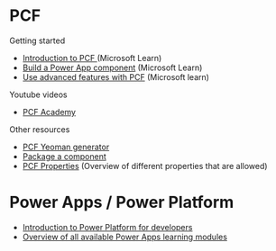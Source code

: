 #  PCF
Getting started
* [Introduction to PCF ](https://docs.microsoft.com/en-us/learn/modules/get-started-component-framework/) (Microsoft Learn)
* [Build a Power App component](https://docs.microsoft.com/en-us/learn/modules/build-power-app-component/) (Microsoft Learn)
* [Use advanced features with PCF](https://docs.microsoft.com/en-us/learn/modules/component-framework-advanced-topics/) (Microsoft learn)

Youtube videos
* [PCF Academy](https://www.youtube.com/playlist?list=PL0WiRFWRFGlQr5tGZdUGUlyTl7Gi1Wb_K)

Other resources
* [PCF Yeoman generator](https://github.com/DynamicsNinja/generator-pcf)
* [Package a component](https://docs.microsoft.com/en-us/powerapps/developer/component-framework/import-custom-controls)
* [PCF Properties](https://docs.microsoft.com/en-us/powerapps/developer/component-framework/manifest-schema-reference/property) (Overview of different properties that are allowed)

# Power Apps / Power Platform
* [Introduction to Power Platform for developers](https://docs.microsoft.com/en-us/learn/modules/introduction-developing-power-platform/1-introduction)
* [Overview of all available Power Apps learning modules ](https://docs.microsoft.com/en-us/learn/browse/?expanded=power-platform&products=power-apps)
